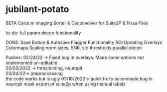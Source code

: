 # jubilant-potato
BETA Calcium Imaging Sorter &amp; Deconvolver for Suite2P & Fissa Files


to-do:
full param decon functionality

DONE:
Save Button & Autosave Flagger Functionality
ROI Updating
Overlays
Colormaps
Scaling
norm sizes, SNR, std
thresholds
parallel decon

Pushes:
02/24/22 -> Fixed bug in overlays. Made some options not implemented un-editable      
03/03/2022 -> thresholding, neuropil      
03/04/22-> preproccessing     
the code works but is ugly
03/18/2022-> quick fix to accommate bug in neuropil mask export of suite2p when using manual labels

